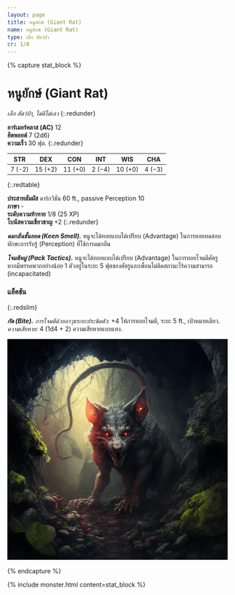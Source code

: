 ```yaml
---
layout: page
title: หนูยักษ์ (Giant Rat)
name: หนูยักษ์ (Giant Rat)
type: เล็ก สัตว์ป่า
cr: 1/8
---
```


{% capture stat_block %}
# หนูยักษ์ (Giant Rat)
_เล็ก สัตว์ป่า, ไม่ดีไม่เลว_
{:.redunder}

**อาร์เมอร์คลาส (AC)** 12  
**ฮิตพอยต์** 7 (2d6)  
**ความเร็ว** 30 ฟุต.
{:.redunder}

|  STR   |   DEX   |   CON   |  INT   |   WIS   |  CHA   |
| :----: | :-----: | :-----: | :----: | :-----: | :----: |
| 7 (-2) | 15 (+2) | 11 (+0) | 2 (−4) | 10 (+0) | 4 (−3) |
{:.redtable}

**ประสาทสัมผัส** ดาร์กวิชัน 60 ft., passive Perception 10  
**ภาษา** -  
**ระดับความท้าทาย** 1/8 (25 XP)  
**โบนัสความเชี่ยวชาญ** +2
{:.redunder}

**_ดมกลิ่นชั้นยอด (Keen Smell)._** หนูจะได้ทอยแบบได้เปรียบ (Advantage) ในการทอยทดสอบทักษะการรับรู้ (Perception) ที่ใช้การดมกลิ่น

**_โจมตีหมู่ (Pack Tactics)._** หนูจะได้ทอยแบบได้เปรียบ (Advantage) ในการทอยโจมตีศัตรู หากมีพรรคพวกอย่างน้อย 1 ตัวอยู่ในระยะ 5 ฟุตของศัตรูและเพื่อนไม่ติดสถานะไร้ความสามารถ (incapacitated)

### แอ็คชัน
{:.redslim}

**_กัด (Bite)._** _การโจมตีด้วยอาวุธระยะประชิดตัว:_ +4 ให้การทอยโจมตี, ระยะ 5 ft., เป้าหมายเดียว. _ความเสียหาย:_ 4 (1d4 + 2) ความเสียหายแบบแทง.

![Giant Rat](/assets/monsters/giant-rat.webp)

{% endcapture %}

{% include monster.html content=stat_block %}